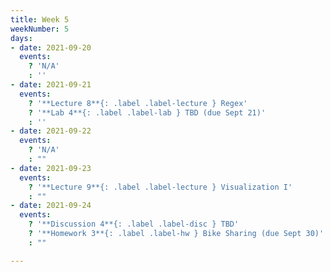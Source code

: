 ```yaml
---
title: Week 5
weekNumber: 5
days:
- date: 2021-09-20
  events:
    ? 'N/A'
    : ''
- date: 2021-09-21
  events:
    ? '**Lecture 8**{: .label .label-lecture } Regex'
    ? '**Lab 4**{: .label .label-lab } TBD (due Sept 21)'
    : ''
- date: 2021-09-22
  events:
    ? 'N/A'
    : ""
- date: 2021-09-23
  events:
    ? '**Lecture 9**{: .label .label-lecture } Visualization I'
    : ""
- date: 2021-09-24
  events:
    ? '**Discussion 4**{: .label .label-disc } TBD'
    ? '**Homework 3**{: .label .label-hw } Bike Sharing (due Sept 30)'
    : ""

---
```

